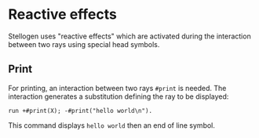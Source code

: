 # Reactive effects

Stellogen uses "reactive effects" which are activated during the
interaction between two rays using special head symbols.

## Print

For printing, an interaction between two rays `#print` is needed.
The interaction generates a substitution defining the ray to be displayed:

```
run +#print(X); -#print("hello world\n").
```

This command displays `hello world` then an end of line symbol.
